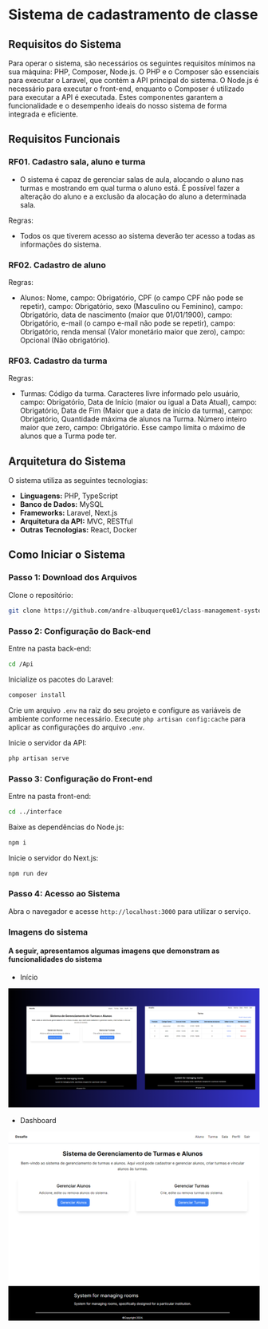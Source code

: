 # Sistema de cadastramento de classe

## Requisitos do Sistema

Para operar o sistema, são necessários os seguintes requisitos mínimos na sua máquina: PHP, Composer, Node.js. O PHP e o Composer são essenciais para executar o Laravel, que contém a API principal do sistema. O Node.js é necessário para executar o front-end, enquanto o Composer é utilizado para executar a API é executada. Estes componentes garantem a funcionalidade e o desempenho ideais do nosso sistema de forma integrada e eficiente.

## Requisitos Funcionais

### RF01. Cadastro sala, aluno e turma

- O sistema é capaz de gerenciar salas de aula, alocando o aluno nas turmas e mostrando em qual turma o aluno está. É possível fazer a alteração do aluno e a exclusão da alocação do aluno a determinada sala.

Regras:

- Todos os que tiverem acesso ao sistema deverão ter acesso a todas as informações do sistema.

### RF02. Cadastro de aluno

Regras:

- Alunos: Nome, campo: Obrigatório, CPF (o campo CPF não pode se repetir), campo: Obrigatório, sexo (Masculino ou Feminino), campo: Obrigatório, data de nascimento (maior que 01/01/1900), campo: Obrigatório, e-mail (o campo e-mail não pode se repetir), campo: Obrigatório, renda mensal (Valor monetário maior que zero), campo: Opcional (Não obrigatório).

### RF03. Cadastro da turma

Regras:

- Turmas: Código da turma. Caracteres livre informado pelo usuário, campo: Obrigatório, Data de Início (maior ou igual a Data Atual), campo: Obrigatório, Data de Fim (Maior que a data de início da turma), campo: Obrigatório, Quantidade máxima de alunos na Turma. Número inteiro maior que zero, campo: Obrigatório. Esse campo limita o máximo de alunos que a Turma pode ter.

## Arquitetura do Sistema

O sistema utiliza as seguintes tecnologias:

- **Linguagens:** PHP, TypeScript
- **Banco de Dados:** MySQL
- **Frameworks:** Laravel, Next.js
- **Arquitetura da API:** MVC, RESTful
- **Outras Tecnologias:** React, Docker

## Como Iniciar o Sistema

### Passo 1: Download dos Arquivos

Clone o repositório:

```bash
git clone https://github.com/andre-albuquerque01/class-management-system.git
```

### Passo 2: Configuração do Back-end

Entre na pasta back-end:

```bash
cd /Api
```

Inicialize os pacotes do Laravel:

```php
composer install
```

Crie um arquivo `.env` na raiz do seu projeto e configure as variáveis de ambiente conforme necessário.
Execute `php artisan config:cache` para aplicar as configurações do arquivo `.env`.

Inicie o servidor da API:

```bash
php artisan serve
```

### Passo 3: Configuração do Front-end

Entre na pasta front-end:

```bash
cd ../interface
```

Baixe as dependências do Node.js:

```bash
npm i
```

Inicie o servidor do Next.js:

```bash
npm run dev
```

### Passo 4: Acesso ao Sistema

Abra o navegador e acesse `http://localhost:3000` para utilizar o serviço.

### Imagens do sistema

#### A seguir, apresentamos algumas imagens que demonstram as funcionalidades do sistema

- Início

<img src="assets/index.png" alt="Index" />

- Dashboard

<img src="assets/dashboard.png" alt="Dashboard" />
